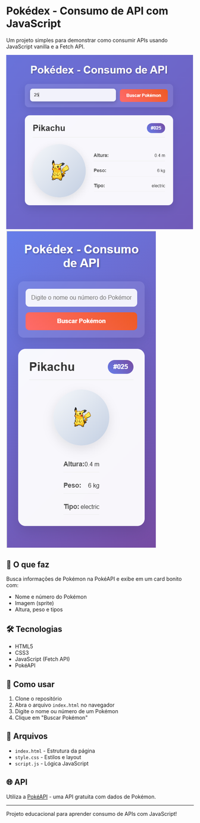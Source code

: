 # Pokédex - Consumo de API com JavaScript

Um projeto simples para demonstrar como consumir APIs usando JavaScript vanilla e a Fetch API.

![Preview](preview_desktop.png)
![Preview](preview_mobile.png)

## 🎯 O que faz

Busca informações de Pokémon na PokéAPI e exibe em um card bonito com:
- Nome e número do Pokémon
- Imagem (sprite)
- Altura, peso e tipos

## 🛠 Tecnologias

- HTML5
- CSS3
- JavaScript (Fetch API)
- PokéAPI

## 🚀 Como usar

1. Clone o repositório
2. Abra o arquivo `index.html` no navegador
3. Digite o nome ou número de um Pokémon
4. Clique em "Buscar Pokémon"

## 📁 Arquivos

- `index.html` - Estrutura da página
- `style.css` - Estilos e layout
- `script.js` - Lógica JavaScript

## 🌐 API

Utiliza a [PokéAPI](https://pokeapi.co/) - uma API gratuita com dados de Pokémon.

---

Projeto educacional para aprender consumo de APIs com JavaScript!